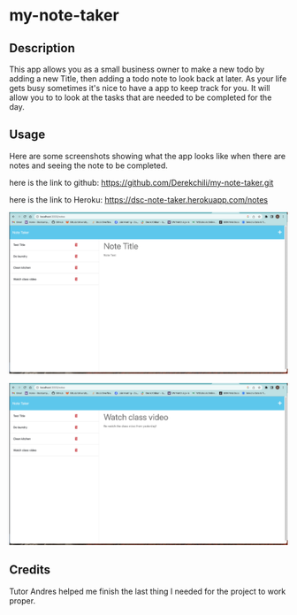 # my-note-taker


## Description
This app allows you as a small business owner to make a new todo by adding a new Title, then adding a todo note to look back at later. As your life gets busy sometimes it's nice to have a app to keep track for you. It will allow you to to look at the tasks that are needed to be completed for the day.


## Usage
 Here are some screenshots showing what the app looks like when there are notes and seeing the note to be completed.

 here is the link to github: https://github.com/Derekchili/my-note-taker.git

 here is the link to Heroku:  https://dsc-note-taker.herokuapp.com/notes

![alt text](Assets/images/screenshot.png)


![alt text](Assets/images/screenshot1.png)


## Credits
Tutor Andres helped me finish the last thing I needed for the project to work proper.
